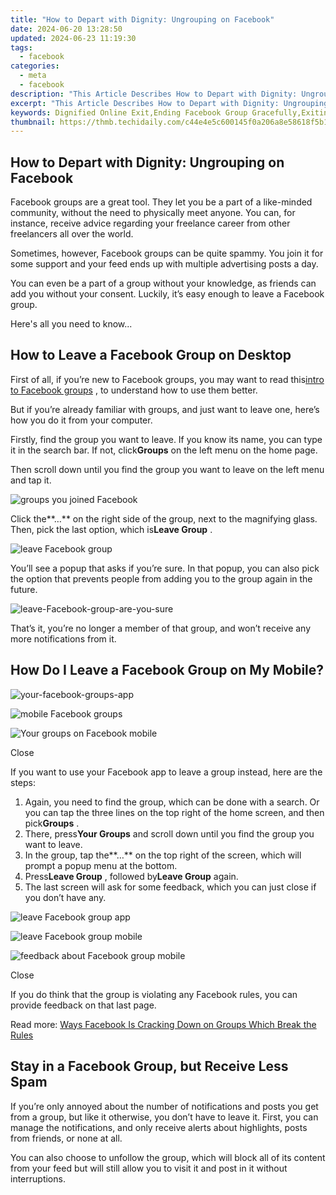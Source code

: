```yaml
---
title: "How to Depart with Dignity: Ungrouping on Facebook"
date: 2024-06-20 13:28:50
updated: 2024-06-23 11:19:30
tags:
  - facebook
categories:
  - meta
  - facebook
description: "This Article Describes How to Depart with Dignity: Ungrouping on Facebook"
excerpt: "This Article Describes How to Depart with Dignity: Ungrouping on Facebook"
keywords: Dignified Online Exit,Ending Facebook Group Gracefully,Exiting Social Groups Respectfully,Withdraw From FB Groups,Leaving Facebook Closure,Disbanding FB Communities,Departing From Social Circles
thumbnail: https://thmb.techidaily.com/c44e4e5c600145f0a206a8e58618f5b19fc163e0bfe904b409f7e84863affb55.jpg
---
```


## How to Depart with Dignity: Ungrouping on Facebook

 Facebook groups are a great tool. They let you be a part of a like-minded community, without the need to physically meet anyone. You can, for instance, receive advice regarding your freelance career from other freelancers all over the world.

 Sometimes, however, Facebook groups can be quite spammy. You join it for some support and your feed ends up with multiple advertising posts a day.

 You can even be a part of a group without your knowledge, as friends can add you without your consent. Luckily, it’s easy enough to leave a Facebook group.

Here's all you need to know...

## How to Leave a Facebook Group on Desktop

 First of all, if you’re new to Facebook groups, you may want to read this[intro to Facebook groups](https://www.makeuseof.com/tag/facebook-closed-secret-groups/) , to understand how to use them better.

 But if you’re already familiar with groups, and just want to leave one, here’s how you do it from your computer.

 Firstly, find the group you want to leave. If you know its name, you can type it in the search bar. If not, click**Groups** on the left menu on the home page.

 Then scroll down until you find the group you want to leave on the left menu and tap it.

![groups you joined Facebook](https://static1.makeuseofimages.com/wordpress/wp-content/uploads/2021/06/group-you-joined-facebook.png)

 Click the**…** on the right side of the group, next to the magnifying glass. Then, pick the last option, which is**Leave Group** .

![leave Facebook group](https://static1.makeuseofimages.com/wordpress/wp-content/uploads/2021/06/leave-Facebook-group.png)

 You’ll see a popup that asks if you’re sure. In that popup, you can also pick the option that prevents people from adding you to the group again in the future.

![leave-Facebook-group-are-you-sure](https://static1.makeuseofimages.com/wordpress/wp-content/uploads/2021/06/leave-Facebook-group-are-you-sure.png)

 That’s it, you’re no longer a member of that group, and won’t receive any more notifications from it.

## How Do I Leave a Facebook Group on My Mobile?

![your-facebook-groups-app](https://static1.makeuseofimages.com/wordpress/wp-content/uploads/2021/06/your-Facebook-groups-app.png)

![mobile Facebook groups](https://static1.makeuseofimages.com/wordpress/wp-content/uploads/2021/06/mobile-Facebook-groups.png)

![Your groups on Facebook mobile](https://static1.makeuseofimages.com/wordpress/wp-content/uploads/2021/06/Your-groups-on-Facebook-mobile.png)

Close

 If you want to use your Facebook app to leave a group instead, here are the steps:

1. Again, you need to find the group, which can be done with a search. Or you can tap the three lines on the top right of the home screen, and then pick**Groups** .
2. There, press**Your Groups** and scroll down until you find the group you want to leave.
3. In the group, tap the**…** on the top right of the screen, which will prompt a popup menu at the bottom.
4. Press**Leave Group** , followed by**Leave Group** again.
5. The last screen will ask for some feedback, which you can just close if you don’t have any.

![leave Facebook group app](https://static1.makeuseofimages.com/wordpress/wp-content/uploads/2021/06/leave-Facebook-group-app.png)

![leave Facebook group mobile](https://static1.makeuseofimages.com/wordpress/wp-content/uploads/2021/06/leave-Facebook-group-mobile.png)

![feedback about Facebook group mobile](https://static1.makeuseofimages.com/wordpress/wp-content/uploads/2021/06/feedback-about-Facebook-group-mobile.png)

Close

 If you do think that the group is violating any Facebook rules, you can provide feedback on that last page.

 Read more: [Ways Facebook Is Cracking Down on Groups Which Break the Rules](https://www.makeuseof.com/ways-facebook-cracking-down-on-groups-break-rules/)

## Stay in a Facebook Group, but Receive Less Spam

 If you’re only annoyed about the number of notifications and posts you get from a group, but like it otherwise, you don’t have to leave it. First, you can manage the notifications, and only receive alerts about highlights, posts from friends, or none at all.

 You can also choose to unfollow the group, which will block all of its content from your feed but will still allow you to visit it and post in it without interruptions.


<ins class="adsbygoogle"
     style="display:block"
     data-ad-format="autorelaxed"
     data-ad-client="ca-pub-7571918770474297"
     data-ad-slot="1223367746"></ins>



<ins class="adsbygoogle"
     style="display:block"
     data-ad-client="ca-pub-7571918770474297"
     data-ad-slot="8358498916"
     data-ad-format="auto"
     data-full-width-responsive="true"></ins>
